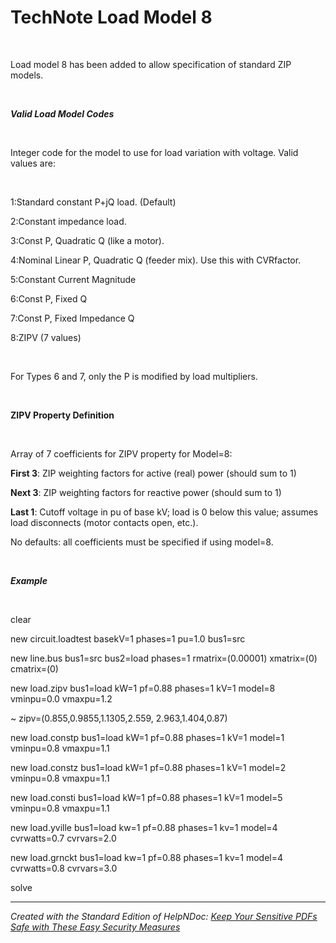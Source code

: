 # TechNote Load Model 8

&nbsp;

Load model 8 has been added to allow specification of standard ZIP models.

&nbsp;

***Valid Load Model Codes***

&nbsp;

Integer code for the model to use for load variation with voltage. Valid values are:

&nbsp;

&#49;:Standard constant P+jQ load. (Default)

&#50;:Constant impedance load.

&#51;:Const P, Quadratic Q (like a motor).

&#52;:Nominal Linear P, Quadratic Q (feeder mix). Use this with CVRfactor.

&#53;:Constant Current Magnitude

&#54;:Const P, Fixed Q

&#55;:Const P, Fixed Impedance Q

&#56;:ZIPV (7 values)

&nbsp;

For Types 6 and 7, only the P is modified by load multipliers.

&nbsp;

**ZIPV Property Definition**

&nbsp;

Array of 7 coefficients for ZIPV property for Model=8:

**First 3**: ZIP weighting factors for active (real) power (should sum to 1)

**Next 3**: ZIP weighting factors for reactive power (should sum to 1)

**Last 1**: Cutoff voltage in pu of base kV; load is 0 below this value; assumes load disconnects (motor contacts open, etc.).

No defaults: all coefficients must be specified if using model=8.

&nbsp;

***Example***

&nbsp;

clear

new circuit.loadtest basekV=1 phases=1 pu=1.0 bus1=src

new line.bus bus1=src bus2=load phases=1 rmatrix=(0.00001) xmatrix=(0) cmatrix=(0)

new load.zipv bus1=load kW=1 pf=0.88 phases=1 kV=1 model=8 vminpu=0.0 vmaxpu=1.2

\~ zipv=(0.855,0.9855,1.1305,2.559, 2.963,1.404,0.87)

new load.constp bus1=load kW=1 pf=0.88 phases=1 kV=1 model=1 vminpu=0.8 vmaxpu=1.1

new load.constz bus1=load kW=1 pf=0.88 phases=1 kV=1 model=2 vminpu=0.8 vmaxpu=1.1

new load.consti bus1=load kW=1 pf=0.88 phases=1 kV=1 model=5 vminpu=0.8 vmaxpu=1.1

new load.yville bus1=load kw=1 pf=0.88 phases=1 kv=1 model=4 cvrwatts=0.7 cvrvars=2.0

new load.grnckt bus1=load kw=1 pf=0.88 phases=1 kv=1 model=4 cvrwatts=0.8 cvrvars=3.0

solve
***
_Created with the Standard Edition of HelpNDoc: [Keep Your Sensitive PDFs Safe with These Easy Security Measures](<https://www.helpndoc.com/step-by-step-guides/how-to-generate-an-encrypted-password-protected-pdf-document/>)_
